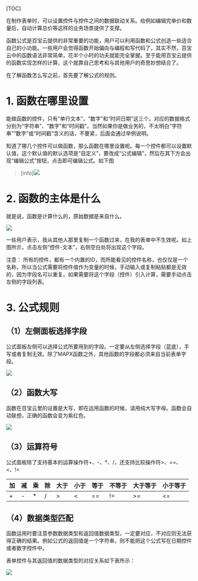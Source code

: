      
[TOC]

在制作表单时，可以设置控件与控件之间的数据联动关系。给例如编辑完单价和数量后，自动计算总价等这样的业务场景提供了支撑。

函数公式是百宝云提供的非常重要的功能，用户可以利用函数和公式创造一些适合自己的小功能。一些用户会觉得函数开始偏向与编程和写代码了，其实不然，百宝云中的函数语法非常简单，花半个小时的功夫就能完全掌握。至于能用百宝云提供的函数实现怎样的计算，这个就靠自己思考和与其他用户的奇思妙想结合了。

在了解函数怎么写之前，首先要了解公式的规则。

# 1. 函数在哪里设置

能做函数的控件，只有“单行文本”，“数字”和“时间日期”这三个。对应的数据格式分别为“字符串”、“数字”和“时间戳”。当然如果你是做业务的，不太明白“字符串”“数字”或“时间戳”含义的话，不要紧，后面会通过举例说明。

知道了哪几个控件可以做函数，那么函数在哪里设置呢。每一个控件都可以设置默认值，这个默认值的默认选项是“自定义”，要改成“公式编辑”，然后在其下方会出现“编辑公式”按钮，点击即可编辑公式。如下图

>[info]![](http://bbs.baibaoyun.com/data/attachment/forum/201708/30/171831gaugwz8hjgxxfxxf.jpg)

# 2. 函数的主体是什么

就是说，函数是计算什么的，原始数据是来自什么。

![](http://bbs.baibaoyun.com/data/attachment/forum/201708/30/171748m9z84r7x89jxegxx.jpg)

一些用户表示，我从其他人那里复制一个函数过来，在我的表单中不生效呢。如上图所示，点击左侧“控件-文本”，右侧空白处将出现这个字段。

注意： 所有的控件，都有一个内置的ID，而所能看见的控件名称，也仅仅是一个名称，所以当公式需要将控件值作为变量的时候，手动输入或复制粘贴都是无效的，因为字段名可以重复。如果需要将这个字段（控件）引入计算，需要手动点击左侧的字段列表。

# 3. 公式规则

## （1）左侧面板选择字段

公式面板左侧可以选择公式所要用到的字段。一定要从左侧选择字段（蓝底），手写或者复制无效。除了MAPX函数之外，其他函数的字段都必须来自当前表单字段。

![](http://bbs.baibaoyun.com/data/attachment/forum/201708/30/171749tltssok6ss6g6lw6.jpg)

## （2）函数大写

函数在百宝云里的设置是大写，即在运用函数的时候，请用纯大写字母。函数会自动联想，正确的函数会变为紫红色。

![](http://bbs.baibaoyun.com/data/attachment/forum/201708/30/171750aj3ccacw7zyi9vwm.jpg)

## （3）运算符号

公式面板除了支持基本的运算操作符+、-、*、/，还支持比较操作符>、==、<、!=

| 加   |  减  |  乘  |  除  |  大于 |小于  | 等于  | 不等于 |大于等于|小于等于|
| --   | --   | --   | --   | --    | --   | --    | --     |--      |--      |
|  +   | -    |  *   |  /   |   >   |   <  |  ==   |     != |>=      |<=      |


## （4）数据类型匹配

函数运用时要注意参数数据类型和返回值数据类型，一定要对应，不对应则无法获得正确的结果。例如公式的返回值是一个字符串，则不能把这个公式写在日期控件或者数字控件中。

表单控件与其返回值的数据类型的对应关系如下表所示：

![](http://bbs.baibaoyun.com/data/attachment/forum/201708/30/171751p9x6693ukkvvz3tm.jpg)

